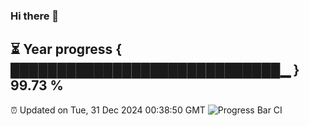 ### Hi there 👋
⏳ Year progress { █████████████████████████████▁ } 99.73 %
---
⏰ Updated on Tue, 31 Dec 2024 00:38:50 GMT
![Progress Bar CI](https://github.com/Moyi321/Moyi321/workflows/Progress%20Bar%20CI/badge.svg)
